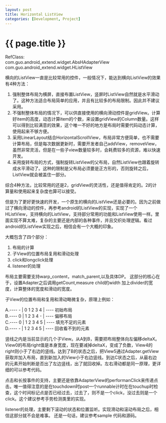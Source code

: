 ```yaml
---
layout: post
title: Horizontal ListView
categories: [Development, Project]
---
```


{{ page.title }}
================
RefClass:    
com.guo.android_extend.widget.AbsHAdapterView    
com.guo.android_extend.widget.HListView    

横向的ListView一直是比较常用的控件，一般情况下，能达到横向ListView的效果有4种方法：    

1. 强制整体布局为横屏，直接布置ListView，竖屏时ListView自然就是水平滑动了。这种方法适合布局简单的应用，并且有比较多的布局限制。因此并不建议采用。
2. 不强制整体布局的情况下，可以供直接使用的横向滑动控件是gridView。计算好item的高度，动态计算item的个数，来设置gridView的Column数量。这样可以得到比较满意的效果，这个唯一不好的地方是布局时需要代码动态计算，使用起来不够方便。
3. 采用LinearLayout结合HorizontalScrollView，布局非常方便简单，也不需要计算布局，但是每次数据更新时，需要开发者自己addView，removeView，虽然非常灵活，但是在一些子view数量较多时，会耗费较多的资源，难以快速开发。
4. 采用旋转布局的方式，强制旋转ListView的父布局，自然ListView也跟着旋转成水平滑动了。这种的限制是父布局必须要是正方形的，否则旋转之后，ListView就会被盖住一部分。

综合4种方法，比较常用的还是2，gridView的灵活性，还是值得肯定的。2的计算量和使用起来复杂度也算可以接受。

但是为了更好更快速的开发，一个原生的横向的ListView还是必要的。因为之前做过了横向滑动的控件，再参考android的ListView的实现，实现了一个HListView，支持横向的ListView，支持部分常用的功能和ListView使用一样。里面实现不算太难，复杂的主要还是内部的各种事件，并且交织处理逻辑。看过android的ListView实现之后，相信会有一个大概的印象。

大概包含了四个部分：    
1. 布局的计算
2. 子View的位置布局复用和滑动处理
3. click和longclick处理
4. listener的处理

布局主要需要支持warp_content，match_parent,以及具体DP。 这部分的核心在于，设置Adapter之后调用getCount,measure child的width
加上divider的宽度，计算整体的宽度和滑动的宽度。

子View的位置布局和复用和滑动略微复杂，原理上例如： 

A.---- - | 0 1 2 3 4 | ----  初始布局    
B.---- 0 | 1 2 3 4 - | ----  偏移布局    
C.---- 0 | 1 2 3 4 5 | ----  填充不足的元素    
D.---- - | 1 2 3 4 5 | ----  回收看不到的元素    

竖线之内是当前显示的几个子View。从A到B，需要把布局整体向左偏移deltaX。View0的布局right值是本身宽度，现在要减掉deltaX，变成了负数，View4的right则小于了右边的竖线。达到了B的状态之后，把View5通过Adapter.getView获取并加入布局，直到新加入的View小于右边竖线。到达C状态之后，从最右边的元素开始判断是否出了左边竖线，出了就回收掉。左右滑动都是同一原理，更详细的可以参考代码。

点击和长按事件的支持，主要还是依靠AdapterView的performanClick来传递点击。唯一值得注意的是在touchdown时post一个runnable计时在在touchup时检查，这个时间标记点是否已经过去，过去了，则不是一个click，没过去则是一个click。这个建议参考手势检测类里的实现。

listener的处理，主要剩下滚动的状态和位置监听。实现滑动和滚动布局之后，相信这部分就不会是难事。
还是一句话，建议参考sample 代码和源码。






